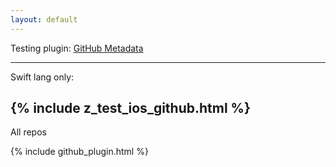 ```yaml
---
layout: default
---
```

Testing plugin: [GitHub Metadata](https://jekyll.github.io/github-metadata/site.github/)

-----

Swift lang only:

{% include z_test_ios_github.html %}
-----
All repos


{% include github_plugin.html %}